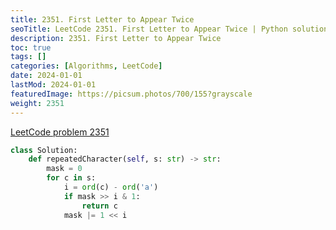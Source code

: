 ```yaml
---
title: 2351. First Letter to Appear Twice
seoTitle: LeetCode 2351. First Letter to Appear Twice | Python solution and explanation
description: 2351. First Letter to Appear Twice
toc: true
tags: []
categories: [Algorithms, LeetCode]
date: 2024-01-01
lastMod: 2024-01-01
featuredImage: https://picsum.photos/700/155?grayscale
weight: 2351
---
```


[LeetCode problem 2351](https://leetcode.com/problems/first-letter-to-appear-twice/)

```python
class Solution:
    def repeatedCharacter(self, s: str) -> str:
        mask = 0
        for c in s:
            i = ord(c) - ord('a')
            if mask >> i & 1:
                return c
            mask |= 1 << i

```